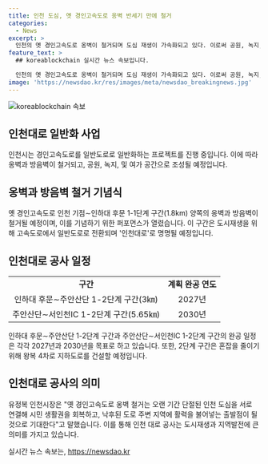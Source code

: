 ```yaml
---
title: 인천 도심, 옛 경인고속도로 옹벽 반세기 만에 철거
categories:
  - News
excerpt: >
  인천의 옛 경인고속도로 옹벽이 철거되며 도심 재생이 가속화되고 있다. 이로써 공원, 녹지, 여가 공간이 조성되고, 교차로가 설치될 예정이다. 현재 1-1단계 구간과 1-2단계 구간의 공사가 진행 중이며, 전체 공사는 2027년까지 완공 예정이다. 인천시는 이를 통해 도로 주변 지역의 활력을 되찾을 것으로 기대하고 있으며, 시장은 이를 도심의 재생과 시민 생활권 복원의 출발점으로 기대하고 있다.
feature_text: >
  ## koreablockchain 실시간 뉴스 속보입니다.

  인천의 옛 경인고속도로 옹벽이 철거되며 도심 재생이 가속화되고 있다. 이로써 공원, 녹지, 여가 공간이 조성되고, 교차로가 설치될 예정이다. 현재 1-1단계 구간과 1-2단계 구간의 공사가 진행 중이며, 전체 공사는 2027년까지 완공 예정이다. 인천시는 이를 통해 도로 주변 지역의 활력을 되찾을 것으로 기대하고 있으며, 시장은 이를 도심의 재생과 시민 생활권 복원의 출발점으로 기대하고 있다.
image: 'https://newsdao.kr/res/images/meta/newsdao_breakingnews.jpg'
---
```


<p><img src="https://newsdao.kr/res/images/meta/newsdao_breakingnews.jpg" alt="koreablockchain 속보" /></p>

<h2 data-ke-size="size26">인천대로 일반화 사업</h2>

<p data-ke-size="size16">인천시는 경인고속도로를 일반도로로 일반화하는 프로젝트를 진행 중입니다. 이에 따라 옹벽과 방음벽이 철거되고, 공원, 녹지, 및 여가 공간으로 조성될 예정입니다.</p>

<h2 data-ke-size="size26">옹벽과 방음벽 철거 기념식</h2>

<p data-ke-size="size16">옛 경인고속도로 인천 기점∼인하대 후문 1-1단계 구간(1.8km) 양쪽의 옹벽과 방음벽이 철거될 예정이며, 이를 기념하기 위한 퍼포먼스가 열렸습니다. 이 구간은 도시재생을 위해 고속도로에서 일반도로로 전환되며 '인천대로'로 명명될 예정입니다.</p>

<h2 data-ke-size="size26">인천대로 공사 일정</h2>

<table>
    <tr>
        <td style="text-align: center; height: 17px;"><b>구간</b></td>
        <td style="text-align: center; height: 17px;"><b>계획 완공 연도</b></td>
    </tr>
    <tr>
        <td style="text-align: center; height: 17px;">인하대 후문∼주안산단 1-2단계 구간(3㎞)</td>
        <td style="text-align: center; height: 17px;">2027년</td>
    </tr>
    <tr>
        <td style="text-align: center; height: 17px;">주안산단∼서인천IC 1-2단계 구간(5.65㎞)</td>
        <td style="text-align: center; height: 17px;">2030년</td>
    </tr>
</table>

<p data-ke-size="size16">인하대 후문∼주안산단 1-2단계 구간과 주안산단∼서인천IC 1-2단계 구간의 완공 일정은 각각 2027년과 2030년을 목표로 하고 있습니다. 또한, 2단계 구간은 혼잡을 줄이기 위해 왕복 4차로 지하도로를 건설할 예정입니다.</p>

<h2 data-ke-size="size26">인천대로 공사의 의미</h2>

<p data-ke-size="size16">유정복 인천시장은 "옛 경인고속도로 옹벽 철거는 오랜 기간 단절된 인천 도심을 서로 연결해 시민 생활권을 회복하고, 낙후된 도로 주변 지역에 활력을 불어넣는 출발점이 될 것으로 기대한다"고 말했습니다. 이를 통해 인천 대로 공사는 도시재생과 지역발전에 큰 의미를 가지고 있습니다.</p>
실시간 뉴스 속보는, <a href="https://newsdao.kr" rel="dofollow">https://newsdao.kr</a>


